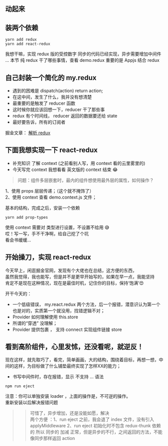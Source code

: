 ## 动起来

## 装两个依赖

```
yarn add redux
yarn add react-redux
```

我想干嘛，实现 redux 版的受控数字
同步的代码已经实现，异步需要增加中间件 ...
本节 纯 redux 干了哪些事情，查看 demo.redux
重要的是 Appjs 结合 redux

## 自己封装一个简化的 my.redux

-   遇到的困难是 dispatch(action) return action;
-   在这中间，发生了什么，我并没有想清楚
-   最重要的是触发了 reducer 函数
-   这时候你就应该回想一下，reducer 干了那些事
-   redux 有个时间线， reducer 返回的数据要还给 state
-   最好要告诉，所有的订阅者

掘金文章： [解析 redux](https://juejin.im/post/5b29025ee51d4558b64f10bf)

## 下面我想实现一下 react-redux

-   补充知识 了解 context (之前看别人写，用 context 看的云里雾里的)
-   今天写完 context 我想看看 英文版的 context 结束 😂

> 问题：组件多层嵌套时，最内的组件想使用最外层的属性，如何操作？

1、使用 props 层层传递；（这个就不掩饰了）  
2、使用 context 查看 demo.context.js 文件；

基本的结构，完成之后，安装一个依赖

```
yarn add prop-types
```

使用 context 需要对 类型进行设置，不设置不给用 😅  
哎！写一写，手不干净啊，给自己挖了个坑  
看会书缓缓...

## 开始操刀，实现 react-redux

今天早上，闲逛掘金官网，发现有个大佬也在总结，这方便的东西，  
虽然我觉得，我也能写，但是并不是更早开始写的，如果在早一点，我能坚持  
肯定不是现在这种情况，现在是最佳时机，记住你的目标，保持‘饱满’😍

开干今天的：

* 一个低级错误， my.react.redux 两个方法，后一个报错，潜意识认为第一个也是对的，实质第一个就没用，找错逻辑不对；
* Provider 如何理解使用 this.store  
* 所谓的“穿透” 没理解；
* Provider 提供包裹 ， 支持 connect 实现组件链接 store 

## 看到高阶组件，心里发怵，还没看呢，就逆反！
现在这样，就先取巧了，看完，简单画画，大的结构，围绕着目标，再想一想，中间的这样，为目标做了什么铺垫最终实现了怎样XX的能力；

* 书写中间件时，存在报错，显示 不支持  ... 语法
```
npm run eject
```
注意：你可以单独安装 loader ，上面的操作是，不可逆的操作。  
重新安装以后解决报错问题

>> 可惜了，异步增加，还是没能如愿，解决  
两个方便 ：1、run eject 之前，我会退了 index 文件，没有引入 applyMiddleware 
          2、run eject 初始化时不包含 redux-thunk 依赖的 所以 同步的 加减 正常，但是异步的不行，之间返回的方法，不能像同步那样返回 action




